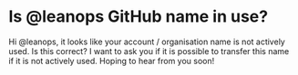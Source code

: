 # Is @leanops GitHub name in use?

Hi @leanops, it looks like your account / organisation name is not actively used. Is this correct? I want to ask you if it is possible to transfer this name if it is not actively used. Hoping to hear from you soon!
